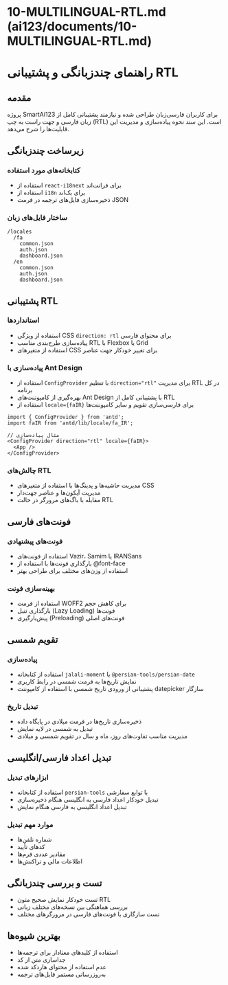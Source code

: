 # 10-MULTILINGUAL-RTL.md (ai123/documents/10-MULTILINGUAL-RTL.md)

# راهنمای چندزبانگی و پشتیبانی RTL

## مقدمه
پروژه SmartAi123 برای کاربران فارسی‌زبان طراحی شده و نیازمند پشتیبانی کامل از زبان فارسی و جهت راست به چپ (RTL) است. این سند نحوه پیاده‌سازی و مدیریت این قابلیت‌ها را شرح می‌دهد.

## زیرساخت چندزبانگی

### کتابخانه‌های مورد استفاده
- استفاده از `react-i18next` برای فرانت‌اند
- استفاده از `i18n` برای بک‌اند
- ذخیره‌سازی فایل‌های ترجمه در فرمت JSON

### ساختار فایل‌های زبان
```
/locales
  /fa
    common.json
    auth.json
    dashboard.json
  /en
    common.json
    auth.json
    dashboard.json
```

## پشتیبانی RTL

### استانداردها
- استفاده از ویژگی CSS `direction: rtl` برای محتوای فارسی
- پیاده‌سازی طرح‌بندی مناسب RTL با Flexbox یا Grid
- استفاده از متغیرهای CSS برای تغییر خودکار جهت عناصر

### پیاده‌سازی با Ant Design
- استفاده از `ConfigProvider` با تنظیم `direction="rtl"` برای مدیریت RTL در کل برنامه
- بهره‌گیری از کامپوننت‌های Ant Design با پشتیبانی کامل از RTL
- استفاده از `locale={faIR}` برای فارسی‌سازی تقویم و سایر کامپوننت‌ها

```tsx
import { ConfigProvider } from 'antd';
import faIR from 'antd/lib/locale/fa_IR';

// مثال پیاده‌سازی
<ConfigProvider direction="rtl" locale={faIR}>
  <App />
</ConfigProvider>
```

### چالش‌های RTL
- مدیریت حاشیه‌ها و پدینگ‌ها با استفاده از متغیرهای CSS
- مدیریت آیکون‌ها و عناصر جهت‌دار
- مقابله با باگ‌های مرورگر در حالت RTL

## فونت‌های فارسی

### فونت‌های پیشنهادی
- استفاده از فونت‌های Vazir، Samim یا IRANSans
- بارگذاری فونت‌ها با استفاده از @font-face
- استفاده از وزن‌های مختلف برای طراحی بهتر

### بهینه‌سازی فونت
- استفاده از فرمت WOFF2 برای کاهش حجم
- بارگذاری تنبل (Lazy Loading) فونت‌ها
- پیش‌بارگیری (Preloading) فونت‌های اصلی

## تقویم شمسی

### پیاده‌سازی
- استفاده از کتابخانه `jalali-moment` یا `@persian-tools/persian-date`
- نمایش تاریخ‌ها به فرمت شمسی در رابط کاربری
- پشتیبانی از ورودی تاریخ شمسی با استفاده از کامپوننت datepicker سازگار

### تبدیل تاریخ
- ذخیره‌سازی تاریخ‌ها در فرمت میلادی در پایگاه داده
- تبدیل به شمسی در لایه نمایش
- مدیریت مناسب تفاوت‌های روز، ماه و سال در تقویم شمسی و میلادی

## تبدیل اعداد فارسی/انگلیسی

### ابزارهای تبدیل
- استفاده از کتابخانه `persian-tools` یا توابع سفارشی
- تبدیل خودکار اعداد فارسی به انگلیسی هنگام ذخیره‌سازی
- تبدیل اعداد انگلیسی به فارسی هنگام نمایش

### موارد مهم تبدیل
- شماره تلفن‌ها
- کدهای تأیید
- مقادیر عددی فرم‌ها
- اطلاعات مالی و تراکنش‌ها

## تست و بررسی چندزبانگی
- تست خودکار نمایش صحیح متون RTL
- بررسی هماهنگی بین نسخه‌های مختلف زبانی
- تست سازگاری با فونت‌های فارسی در مرورگرهای مختلف

## بهترین شیوه‌ها
- استفاده از کلیدهای معنادار برای ترجمه‌ها
- جداسازی متن از کد
- عدم استفاده از محتوای هاردکد شده
- به‌روزرسانی مستمر فایل‌های ترجمه